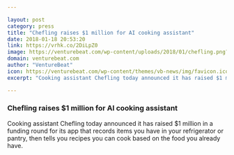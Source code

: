```yaml
---

layout: post
category: press
title: "Chefling raises $1 million for AI cooking assistant"
date: 2018-01-18 20:53:20
link: https://vrhk.co/2DiLpZ0
image: https://venturebeat.com/wp-content/uploads/2018/01/chefling.png?fit=780%2C520&strip=all
domain: venturebeat.com
author: "VentureBeat"
icon: https://venturebeat.com/wp-content/themes/vb-news/img/favicon.ico
excerpt: "Cooking assistant Chefling today announced it has raised $1 million in a funding round for its app that records items you have in your refrigerator or pantry, then tells you recipes you can cook based on the food you already have."

---
```


### Chefling raises $1 million for AI cooking assistant

Cooking assistant Chefling today announced it has raised $1 million in a funding round for its app that records items you have in your refrigerator or pantry, then tells you recipes you can cook based on the food you already have.